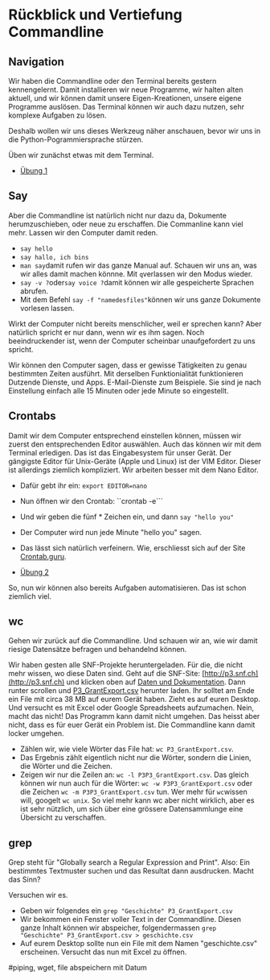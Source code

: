 # Rückblick und Vertiefung Commandline

## Navigation

Wir haben die Commandline oder den Terminal bereits gestern kennengelernt. Damit installieren wir neue Programme, wir halten alten aktuell, und wir können damit unsere Eigen-Kreationen, unsere eigene Programme auslösen. Das Terminal können wir auch dazu nutzen, sehr komplexe Aufgaben zu lösen.

Deshalb wollen wir uns dieses Werkzeug näher anschauen, bevor wir uns in die Python-Pogrammiersprache stürzen.

Üben wir zunächst etwas mit dem Terminal.

- [Übung 1](https://github.com/MAZ-CAS-DDJ/kurs_18_19/blob/master/02%20Einstieg%20ins%20Programmieren/%C3%9Cbung1.md)

## Say

Aber die Commandline ist natürlich nicht nur dazu da, Dokumente herumzuschieben, oder neue zu erschaffen. Die Commanline kann viel mehr. Lassen wir den Computer damit reden.

- ```say hello```
- ```say hallo, ich bins```
- ```man say```damit rufen wir das ganze Manual auf. Schauen wir uns an, was wir alles damit machen könnne. Mit ```q```verlassen wir den Modus wieder.
- ```say -v ?```oder```say voice ?```damit können wir alle gespeicherte Sprachen abrufen.
- Mit dem Befehl ```say -f "namedesfiles"```können wir uns ganze Dokumente vorlesen lassen.

Wirkt der Computer nicht bereits menschlicher, weil er sprechen kann? Aber natürlich spricht er nur dann, wenn wir es ihm sagen. Noch beeindruckender ist, wenn der Computer scheinbar unaufgefordert zu uns spricht.

Wir können den Computer sagen, dass er gewisse Tätigkeiten zu genau bestimmten Zeiten ausführt. Mit derselben Funktionialität funktionieren Dutzende Dienste, und Apps. E-Mail-Dienste zum Beispiele. Sie sind je nach Einstellung einfach alle 15 Minuten oder jede Minute so eingestellt.

## Crontabs

Damit wir dem Computer entsprechend einstellen können, müssen wir zuerst den entsprechenden Editor auswählen. Auch das können wir mit dem Terminal erledigen. Das ist das Eingabesystem für unser Gerät. Der gängigste Editor für Unix-Geräte (Apple und Linux) ist der VIM Editor. Dieser ist allerdings ziemlich kompliziert. Wir arbeiten besser mit dem Nano Editor.

- Dafür gebt ihr ein: ```export EDITOR=nano```
- Nun öffnen wir den Crontab: ``crontab -e```
- Und wir geben die fünf * Zeichen ein, und dann ```say "hello you"```
- Der Computer wird nun jede Minute "hello you" sagen.
- Das lässt sich natürlich verfeinern. Wie, erschliesst sich auf der Site [Crontab.guru](https://crontab.guru/).

- [Übung 2](https://github.com/MAZ-CAS-DDJ/kurs_18_19/blob/master/02%20Einstieg%20ins%20Programmieren/%C3%9Cbung2.md)  

So, nun wir können also bereits Aufgaben automatisieren. Das ist schon ziemlich viel.

## wc

Gehen wir zurück auf die Commandline. Und schauen wir an, wie wir damit riesige Datensätze befragen und behandelnd können.

Wir haben gesten alle SNF-Projekte heruntergeladen. Für die, die nicht mehr wissen, wo diese Daten sind. Geht auf die SNF-Site: [http://p3.snf.ch](http://p3.snf.ch) und klicken oben auf [Daten und Dokumentation](http://p3.snf.ch/Pages/DataAndDocumentation.aspx). Dann runter scrollen und [P3_GrantExport.csv](http://p3.snf.ch/P3Export/P3_GrantExport.csv) herunter laden. Ihr solltet am Ende ein File mit circa 38 MB auf eurem Gerät haben. Zieht es auf euren Desktop. Und versucht es mit Excel oder Google Spreadsheets aufzumachen. Nein, macht das nicht! Das Programm kann damit nicht umgehen. Das heisst aber nicht, dass es für euer Gerät ein Problem ist. Die Commandline kann damit locker umgehen.

- Zählen wir, wie viele Wörter das File hat: ```wc P3_GrantExport.csv```.
- Das Ergebnis zählt eigentlich nicht nur die Wörter, sondern die Linien, die Wörter und die Zeichen.
- Zeigen wir nur die Zeilen an: ```wc -l P3P3_GrantExport.csv```. Das gleich können wir nun auch für die Wörter: ```wc -w P3P3_GrantExport.csv``` oder die Zeichen ```wc -m P3P3_GrantExport.csv``` tun. Wer mehr für ```wc```wissen will, googelt ```wc unix```. So viel mehr kann wc aber nicht wirklich, aber es ist sehr nützlich, um sich über eine grössere Datensammlunge eine Übersicht zu verschaffen.

## grep

Grep steht für "Globally search a Regular Expression and Print". Also: Ein bestimmtes Textmuster suchen und das Resultat dann ausdrucken. Macht das Sinn?

Versuchen wir es.

- Geben wir folgendes ein ```grep "Geschichte" P3_GrantExport.csv```
- Wir bekommen ein Fenster voller Text in der Commandline. Diesen ganze Inhalt können wir abspeicher, folgendermassen ```grep "Geschichte" P3_GrantExport.csv > geschichte.csv```
- Auf eurem Desktop sollte nun ein File mit dem Namen "geschichte.csv" erscheinen. Versucht das nun mit Excel zu öffnen.







#piping, wget, file abspeichern mit Datum
